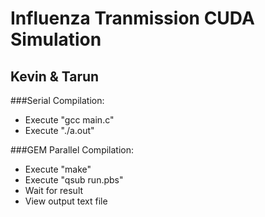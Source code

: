 # Influenza Tranmission CUDA Simulation 
## Kevin & Tarun

###Serial Compilation:

* Execute "gcc main.c"
* Execute "./a.out"

###GEM Parallel Compilation:

* Execute "make"
* Execute "qsub run.pbs"
* Wait for result
* View output text file


